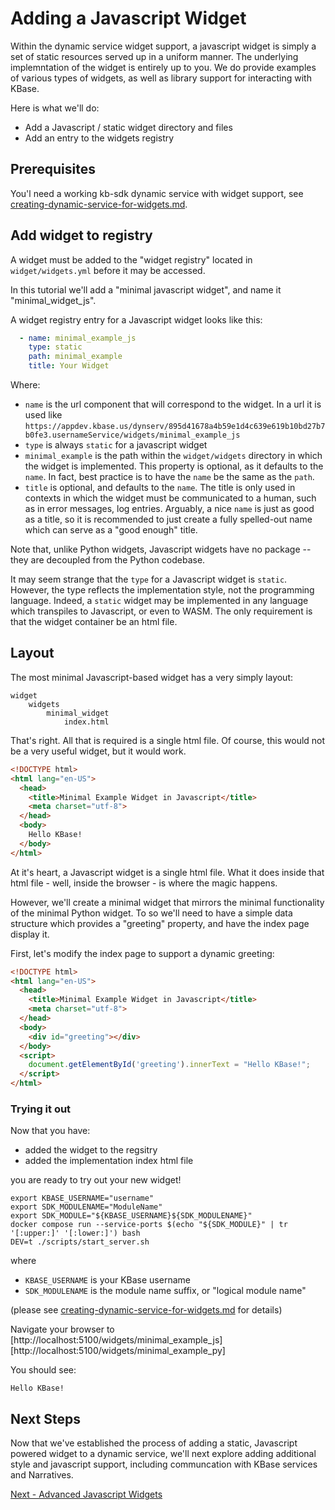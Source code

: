 # Adding a Javascript Widget

Within the dynamic service widget support, a javascript widget is simply a set of static resources served up in a uniform manner. The underlying implemntation of the widget is entirely up to you. We do provide examples of various types of widgets, as well as library support for interacting with KBase.

Here is what we'll do:

- Add a Javascript / static widget directory and files
- Add an entry to the widgets registry

## Prerequisites

You'l need a working kb-sdk dynamic service with widget support, see [creating-dynamic-service-for-widgets.md](creating-dynamic-service-for-widgets.md).

## Add widget to registry

A widget must be added to the "widget registry" located in `widget/widgets.yml` before it may be accessed. 

In this tutorial we'll add a "minimal javascript widget", and name it "minimal_widget_js".

A widget registry entry for a Javascript widget looks like this: 

```yaml
  - name: minimal_example_js
    type: static
    path: minimal_example
    title: Your Widget
```

Where:

- `name` is the url component that will correspond to the widget. In a url it is used like
  `https://appdev.kbase.us/dynserv/895d41678a4b59e1d4c639e619b10bd27b7b0fe3.usernameService/widgets/minimal_example_js`
- `type` is always `static` for a javascript widget
- `minimal_example` is the path within the `widget/widgets` directory in which the widget is implemented. This property is optional, as it defaults to the `name`. In fact, best practice is to have the `name` be the same as the `path`.
- `title` is optional, and defaults to the `name`. The title is only used in contexts in which the widget must be communicated to a human, such as in error messages, log entries. Arguably, a nice `name` is just as good as a title, so it is recommended to just create a fully spelled-out name which can serve as a "good enough" title.

Note that, unlike Python widgets, Javascript widgets have no package -- they are decoupled from the Python codebase.

It may seem strange that the `type` for a Javascript widget is `static`. However, the type reflects the implementation style, not the programming language. Indeed, a `static` widget may be implemented in any language which transpiles to Javascript, or even to WASM. The only requirement is that the widget container be an html file.

## Layout

The most minimal Javascript-based widget has a very simply layout:

```text
widget
    widgets
        minimal_widget
            index.html
```

That's right. All that is required is a single html file. Of course, this would not be a very useful widget, but it would work. 

```html
<!DOCTYPE html>
<html lang="en-US">
  <head>
    <title>Minimal Example Widget in Javascript</title>
    <meta charset="utf-8">
  </head>
  <body>
    Hello KBase!
  </body>
</html>
```

At it's heart, a Javascript widget is a single html file. What it does inside that html file - well, inside the browser - is where the magic happens.

However, we'll create a minimal widget that mirrors the minimal functionality of the minimal Python widget. To so we'll need to have a simple data structure which provides a "greeting" property, and have the index page display it.

First, let's modify the index page to support a dynamic greeting:

```html
<!DOCTYPE html>
<html lang="en-US">
  <head>
    <title>Minimal Example Widget in Javascript</title>
    <meta charset="utf-8">
  </head>
  <body>
    <div id="greeting"></div>
  </body>
  <script>
    document.getElementById('greeting').innerText = "Hello KBase!";
  </script>
</html>
```

### Trying it out

Now that you have:

- added the widget to the regsitry
- added the implementation index html file

you are ready to try out your new widget!

```shell
export KBASE_USERNAME="username"
export SDK_MODULENAME="ModuleName" 
export SDK_MODULE="${KBASE_USERNAME}${SDK_MODULENAME}"
docker compose run --service-ports $(echo "${SDK_MODULE}" | tr '[:upper:]' '[:lower:]') bash
DEV=t ./scripts/start_server.sh
```

where

- `KBASE_USERNAME` is your KBase username
- `SDK_MODULENAME` is the module name suffix, or "logical module name"

(please see [creating-dynamic-service-for-widgets.md](creating-dynamic-service-for-widgets.md) for details)

Navigate your browser to [http://localhost:5100/widgets/minimal_example_js][http://localhost:5100/widgets/minimal_example_py]

You should see: 

```text
Hello KBase!
```

## Next Steps

Now that we've established the process of adding a static, Javascript powered widget to a dynamic service, we'll next explore adding additional style and javascript support, including communcation with KBase services and Narratives.

[Next - Advanced Javascript Widgets](advanced-javascript-widgets.md)

